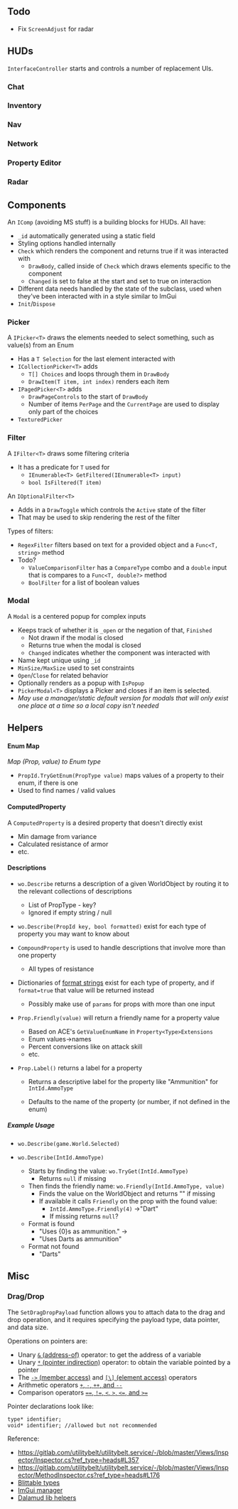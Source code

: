 ## Todo

* Fix `ScreenAdjust` for radar


## HUDs

`InterfaceController` starts and controls a number of replacement UIs.



### Chat



### Inventory



### Nav



### Network



### Property Editor



### Radar

### 



## Components

An `IComp` (avoiding MS stuff) is a building blocks for HUDs.  All have:

* `_id` automatically generated using a static field
* Styling options handled internally 
* `Check` which renders the component and returns true if it was interacted with
  * `DrawBody`, called inside of `Check` which draws elements specific to the component
  * `Changed` is set to false at the start and set to true on interaction
* Different data needs handled by the state of the subclass, used when they've been interacted with in a style similar to ImGui
* `Init`/`Dispose` 





### Picker

A `IPicker<T>` draws the elements needed to select something, such as value(s) from an Enum

* Has a `T Selection` for the last element interacted with
* `ICollectionPicker<T>` adds 
  * `T[] Choices` and loops through them in `DrawBody` 
  * `DrawItem(T item, int index)` renders each item
* `IPagedPicker<T>` adds
  * `DrawPageControls` to the start of `DrawBody` 
  * Number of items `PerPage` and the `CurrentPage` are used to display only part of the choices
* `TexturedPicker` 



### Filter

A `IFilter<T>` draws some filtering criteria

* It has a predicate for `T` used for
  * `IEnumerable<T> GetFiltered(IEnumerable<T> input)`
  * `bool IsFiltered(T item)`



An `IOptionalFilter<T>` 

* Adds in a `DrawToggle` which controls the `Active` state of the filter
* That may be used to skip rendering the rest of the filter



Types of filters:

* `RegexFilter` filters based on text for a provided object and a `Func<T, string>` method
* Todo?
  * `ValueComparisonFilter` has a `CompareType` combo and a `double` input that is compares to a `Func<T, double?>` method
  * `BoolFilter` for a list of boolean values

### Modal

A `Modal` is a centered popup for complex inputs

* Keeps track of whether it is `_open` or the negation of that, `Finished`
  * Not drawn if the modal is closed
  * Returns true when the modal is closed
  * `Changed` indicates whether the component was interacted with
* Name kept unique using `_id`
*  `MinSize/MaxSize` used to set constraints
* `Open`/`Close` for related behavior
* Optionally renders as a popup with `IsPopup`
* `PickerModal<T>` displays a Picker and closes if an item is selected.
* *May use a manager/static default version for modals that will only exist one place at a time so a local copy isn't needed*





## Helpers

#### Enum Map

*Map (Prop, value) to Enum type*



* `PropId.TryGetEnum(PropType value)` maps values of a property to their enum, if there is one
* Used to find names / valid values





#### ComputedProperty

A `ComputedProperty` is a desired property that doesn't directly exist

* Min damage from variance
* Calculated resistance of armor
* etc.



#### Descriptions

* `wo.Describe` returns a description of a given WorldObject by routing it to the relevant collections of descriptions

  * List of PropType - key?
  * Ignored if empty string / null

* `wo.Describe(PropId key, bool formatted)` exist for each type of property you may want to know about

* `CompoundProperty` is used to handle descriptions that involve more than one property

  * All types of resistance
  
* Dictionaries of [format strings](https://learn.microsoft.com/en-us/dotnet/api/system.string.format?view=net-8.0) exist for each type of property, and if `format=true` that value will be returned instead

  * Possibly make use of `params` for props with more than one input

* `Prop.Friendly(value)` will return a friendly name for a property value

  * Based on ACE's  `GetValueEnumName` in `Property<Type>Extensions`
  * Enum values->names
  * Percent conversions like on attack skill
  * etc.

* `Prop.Label()` returns a label for a property

  * Returns a descriptive label for the property like "Ammunition" for `IntId.AmmoType` 

  * Defaults to the name of the property (or number, if not defined in the enum)

    

##### Example Usage

* `wo.Describe(game.World.Selected)` 
  
* `wo.Describe(IntId.AmmoType)` 
  * Starts by finding the value:
    `wo.TryGet(IntId.AmmoType)`
    * Returns `null` if missing
  * Then finds the friendly name:
    `wo.Friendly(IntId.AmmoType, value)`  
    * Finds the value on the WorldObject and returns "" if missing
    * If available it calls `Friendly` on the prop with the found value:
      * `IntId.AmmoType.Friendly(4)` ->"Dart"
      * If missing returns `null`?
  * Format is found
    * "Uses {0}s as ammunition." -> 
    * "Uses Darts as ammunition"
  * Format not found
    * "Darts"









## Misc

### Drag/Drop

The `SetDragDropPayload` function allows you to attach data  to the drag and drop operation, and it requires specifying the payload  type, data pointer, and data size.



Operations on pointers are:

* Unary [`&` (address-of)](https://learn.microsoft.com/en-us/dotnet/csharp/language-reference/operators/pointer-related-operators#address-of-operator-) operator: to get the address of a variable
* Unary [`*` (pointer indirection)](https://learn.microsoft.com/en-us/dotnet/csharp/language-reference/operators/pointer-related-operators#pointer-indirection-operator-) operator: to obtain the variable pointed by a pointer
* The [`->` (member access)](https://learn.microsoft.com/en-us/dotnet/csharp/language-reference/operators/pointer-related-operators#pointer-member-access-operator--) and [`[\]` (element access)](https://learn.microsoft.com/en-us/dotnet/csharp/language-reference/operators/pointer-related-operators#pointer-element-access-operator-) operators
* Arithmetic operators [`+`, `-`, `++`, and `--`](https://learn.microsoft.com/en-us/dotnet/csharp/language-reference/operators/pointer-related-operators#pointer-arithmetic-operators)
* Comparison operators [`==`, `!=`, `<`, `>`, `<=`, and `>=`](https://learn.microsoft.com/en-us/dotnet/csharp/language-reference/operators/pointer-related-operators#pointer-comparison-operators)



Pointer declarations look like:

```
type* identifier;
void* identifier; //allowed but not recommended
```





Reference:

* https://gitlab.com/utilitybelt/utilitybelt.service/-/blob/master/Views/Inspector/Inspector.cs?ref_type=heads#L357
* https://gitlab.com/utilitybelt/utilitybelt.service/-/blob/master/Views/Inspector/MethodInspector.cs?ref_type=heads#L176
* [Blittable types](https://learn.microsoft.com/en-us/dotnet/framework/interop/blittable-and-non-blittable-types)
* [ImGui manager](https://github.com/JaThePlayer/Rysy/blob/3e2c675e43c0a1bfcf88bbae71963e3c2a4f167a/Rysy/Gui/ImGuiManager.cs#L482)
* [Dalamud lib helpers](https://github.com/NightmareXIV/ECommons/blob/aa5305f34b24a7c6955c864675244b8ff5fddfcb/ECommons/ImGuiMethods/ImGuiDragDrop.cs)

